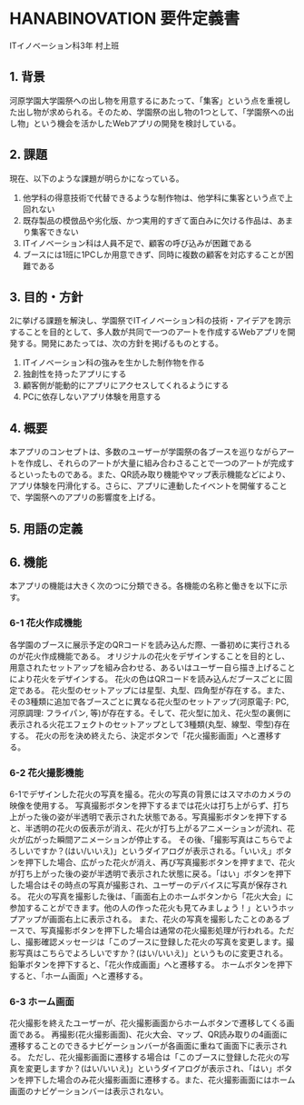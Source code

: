 # HANABINOVATION 要件定義書
ITイノベーション科3年 村上班
## 1. 背景
河原学園大学園祭への出し物を用意するにあたって、「集客」という点を重視した出し物が求められる。そのため、学園祭の出し物の1つとして、「学園祭への出し物」という機会を活かしたWebアプリの開発を検討している。

## 2. 課題
現在、以下のような課題が明らかになっている。
1. 他学科の得意技術で代替できるような制作物は、他学科に集客という点で上回れない
2. 既存製品の模倣品や劣化版、かつ実用的すぎて面白みに欠ける作品は、あまり集客できない
3. ITイノベーション科は人員不足で、顧客の呼び込みが困難である
4. ブースには1班に1PCしか用意できず、同時に複数の顧客を対応することが困難である

## 3. 目的・方針
2に挙げる課題を解決し、学園祭でITイノベーション科の技術・アイデアを誇示することを目的として、多人数が共同で一つのアートを作成するWebアプリを開発する。開発にあたっては、次の方針を掲げるものとする。

1. ITイノベーション科の強みを生かした制作物を作る
2. 独創性を持ったアプリにする
3. 顧客側が能動的にアプリにアクセスしてくれるようにする
4. PCに依存しないアプリ体験を用意する

## 4. 概要
本アプリのコンセプトは、多数のユーザーが学園祭の各ブースを巡りながらアートを作成し、それらのアートが大量に組み合わさることで一つのアートが完成するといったものである。また、QR読み取り機能やマップ表示機能などにより、アプリ体験を円滑化する。さらに、アプリに連動したイベントを開催することで、学園祭へのアプリの影響度を上げる。

## 5. 用語の定義

## 6. 機能
本アプリの機能は大きく次のつに分類できる。各機能の名称と働きを以下に示す。

### 6-1 花火作成機能
各学園のブースに展示予定のQRコードを読み込んだ際、一番初めに実行されるのが花火作成機能である。
オリジナルの花火をデザインすることを目的とし、用意されたセットアップを組み合わせる、あるいはユーザー自ら描き上げることにより花火をデザインする。
花火の色はQRコードを読み込んだブースごとに固定である。
花火型のセットアップには星型、丸型、四角型が存在する。また、その3種類に追加で各ブースごとに異なる花火型のセットアップ(河原電子: PC, 河原調理: フライパン, 等)が存在する。そして、花火型に加え、花火型の裏側に表示される火花エフェクトのセットアップとして3種類(丸型、線型、雫型)存在する。
花火の形を決め終えたら、決定ボタンで「花火撮影画面」へと遷移する。

### 6-2 花火撮影機能
6-1でデザインした花火の写真を撮る。花火の写真の背景にはスマホのカメラの映像を使用する。
写真撮影ボタンを押下するまでは花火は打ち上がらず、打ち上がった後の姿が半透明で表示された状態である。写真撮影ボタンを押下すると、半透明の花火の仮表示が消え、花火が打ち上がるアニメーションが流れ、花火が広がった瞬間アニメーションが停止する。
その後、「撮影写真はこちらでよろしいですか？(はい/いいえ)」というダイアログが表示される。「いいえ」ボタンを押下した場合、広がった花火が消え、再び写真撮影ボタンを押すまで、花火が打ち上がった後の姿が半透明で表示された状態に戻る。「はい」ボタンを押下した場合はその時点の写真が撮影され、ユーザーのデバイスに写真が保存される。
花火の写真を撮影した後は、「画面右上のホームボタンから「花火大会」に参加することができます。他の人の作った花火も見てみましょう！」というホップアップが画面右上に表示される。
また、花火の写真を撮影したことのあるブースで、写真撮影ボタンを押下した場合は通常の花火撮影処理が行われる。ただし、撮影確認メッセージは「このブースに登録した花火の写真を変更します。撮影写真はこちらでよろしいですか？(はい/いいえ)」というものに変更される。
鉛筆ボタンを押下すると、「花火作成画面」へと遷移する。
ホームボタンを押下すると、「ホーム画面」へと遷移する。

### 6-3 ホーム画面
花火撮影を終えたユーザーが、花火撮影画面からホームボタンで遷移してくる画面である。
再撮影(花火撮影画面)、花火大会、マップ、QR読み取りの4画面に遷移することのできるナビゲーションバーが各画面に重ねて画面下に表示される。
ただし、花火撮影画面に遷移する場合は「このブースに登録した花火の写真を変更しますか？(はい/いいえ)」というダイアログが表示され、「はい」ボタンを押下した場合のみ花火撮影画面に遷移する。また、花火撮影画面にはホーム画面のナビゲーションバーは表示されない。
